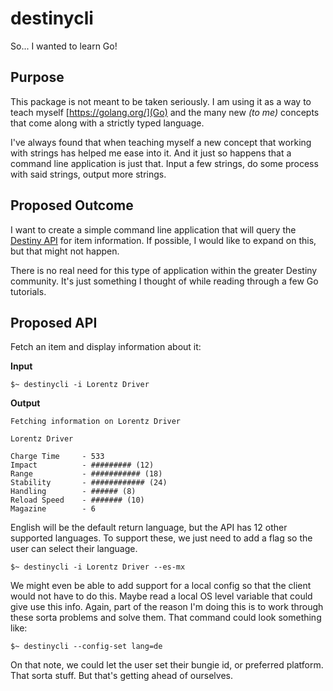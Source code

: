# destinycli

So... I wanted to learn Go!

## Purpose

This package is not meant to be taken seriously. I am using it as a way to teach myself [https://golang.org/](Go) and the many new _(to me)_ concepts that come along with a strictly typed language.

I've always found that when teaching myself a new concept that working with strings has helped me ease into it. And it just so happens that a command line application is just that. Input a few strings, do some process with said strings, output more strings.

## Proposed Outcome

I want to create a simple command line application that will query the [Destiny API](https://bungie-net.github.io/multi/index.html) for item information. If possible, I would like to expand on this, but that might not happen.

There is no real need for this type of application within the greater Destiny community. It's just something I thought of while reading through a few Go tutorials.

## Proposed API

Fetch an item and display information about it:

**Input**

```shell
$~ destinycli -i Lorentz Driver
```

**Output**

```shell
Fetching information on Lorentz Driver

Lorentz Driver

Charge Time     - 533
Impact          - ######### (12)
Range           - ########### (18)
Stability       - ############ (24)
Handling        - ###### (8)
Reload Speed    - ####### (10)
Magazine        - 6
```

English will be the default return language, but the API has 12 other supported languages. To support these, we just need to add a flag so the user can select their language.

```shell
$~ destinycli -i Lorentz Driver --es-mx
```

We might even be able to add support for a local config so that the client would not have to do this. Maybe read a local OS level variable that could give use this info. Again, part of the reason I'm doing this is to work through these sorta problems and solve them. That command could look something like:

```shell
$~ destinycli --config-set lang=de
```

On that note, we could let the user set their bungie id, or preferred platform. That sorta stuff. But that's getting ahead of ourselves.

